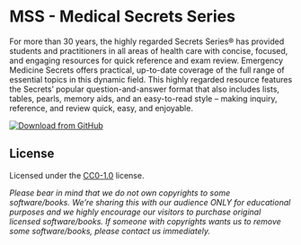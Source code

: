 # MSS - Medical Secrets Series

For more than 30 years, the highly regarded Secrets Series® has provided students and practitioners in all areas of health care with concise, focused, and engaging resources for quick reference and exam review.
Emergency Medicine Secrets offers practical, up-to-date coverage of the full range of essential topics in this dynamic field.
This highly regarded resource features the Secrets’ popular question-and-answer format that also includes lists, tables, pearls, memory aids, and an easy-to-read style – making inquiry, reference, and review quick, easy, and enjoyable.

[![Download from GitHub](https://img.shields.io/github/repo-size/MedPocket/MSS?logo=github&label=Download)](https://github.com/MedPocket/MSS/archive/refs/heads/main.zip)

## License

Licensed under the [CC0-1.0](LICENSE) license.

*Please bear in mind that we do not own copyrights to some software/books. We’re sharing this with our audience ONLY for educational purposes and we highly encourage our visitors to purchase original licensed software/books. If someone with copyrights wants us to remove some software/books, please contact us immediately.*

